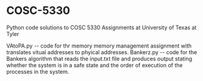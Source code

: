 # COSC-5330
Python code solutions to COSC 5330 Assignments at University of Texas at Tyler


VAtoPA.py  -- code for thr memory memory management assignment with translates vitual addresses to phyical addresses.
Bankerz.py -- code for the Bankers algorithm that reads the input.txt file and produces output stating whether the system is in a safe state and the order of execution of the processes in the system.
